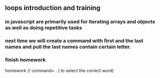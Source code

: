 ## loops introduction and training

### in javascript are primarily used for iterating arrays and objects as well as doing repetitive tasks

### next time we will create a command with first and the last names and pull the last names contain certain letter.

### finish homework

homework
// command+ . ( to select the correct word)

